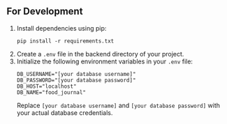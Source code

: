 ## For Development
1. Install dependencies using pip:
    ```
    pip install -r requirements.txt
    ```
2. Create a `.env` file in the backend directory of your project.
3. Initialize the following environment variables in your `.env` file:
    ```
    DB_USERNAME="[your database username]"
    DB_PASSWORD="[your database password]"
    DB_HOST="localhost"
    DB_NAME="food_journal"
    ```
   Replace `[your database username]` and `[your database password]` with your actual database credentials.